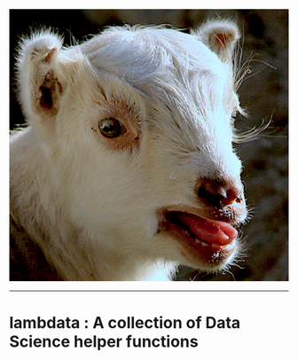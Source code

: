 <div align="center">
  <img src="https://github.com/mpHarm88/lambdata/blob/master/lambdata.jpg.png"><br>
</div>

---

# lambdata : A collection of Data Science helper functions
